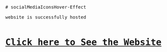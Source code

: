 <pre>
# socialMediaIconsHover-Effect

website is successfully hosted 

<h1><a href="https://krie1309.github.io/SocialMedia_icon_UI-design/" target="_blank">Click here to See the Website</a></h1>
</pre>
